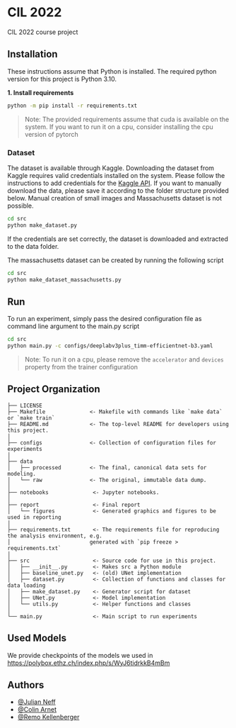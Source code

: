 # CIL 2022

CIL 2022 course project

## Installation

These instructions assume that Python is installed. The required python version for this project is Python 3.10.

**1. Install requirements**

```sh
python -m pip install -r requirements.txt
```

> Note: The provided requirements assume that cuda is available on the system. If you want to run it on a cpu, consider installing the cpu version of pytorch


### Dataset
The dataset is available through Kaggle. Downloading the dataset from Kaggle requires valid credentials installed on the system. Please follow the instructions to add credentials for the [Kaggle API](https://github.com/Kaggle/kaggle-api). If you want to manually download the data, please save it according to the folder structure provided below. Manual creation of small images and Massachusetts dataset is not possible.

```sh
cd src
python make_dataset.py
```

If the credentials are set correctly, the dataset is downloaded and extracted to the data folder.

The massachusetts dataset can be created by running the following script

```sh
cd src
python make_dataset_massachusetts.py
```

## Run
To run an experiment, simply pass the desired configuration file as command line argument to the main.py script

```sh
cd src
python main.py -c configs/deeplabv3plus_timm-efficientnet-b3.yaml
```

> Note: To run it on a cpu, please remove the `accelerator` and `devices` property from the trainer configuration

## Project Organization

    ├── LICENSE
    ├── Makefile              <- Makefile with commands like `make data` or `make train`
    ├── README.md             <- The top-level README for developers using this project.
    │
    ├── configs               <- Collection of configuration files for experiments
    │
    ├── data
    │   ├── processed         <- The final, canonical data sets for modeling.
    │   └── raw               <- The original, immutable data dump.
    │
    ├── notebooks              <- Jupyter notebooks.
    │
    ├── report                 <- Final report
    │   └── figures            <- Generated graphics and figures to be used in reporting
    │
    ├── requirements.txt       <- The requirements file for reproducing the analysis environment, e.g.
    │                         generated with `pip freeze > requirements.txt`
    │
    ├── src                    <- Source code for use in this project.
    │   ├── __init__.py        <- Makes src a Python module
    │   ├── baseline_unet.py   <- (old) UNet implementation
    │   ├── dataset.py         <- Collection of functions and classes for data loading
    │   ├── make_dataset.py    <- Generator script for dataset
    │   ├── UNet.py            <- Model implementation
    │   └── utils.py           <- Helper functions and classes
    │
    └── main.py                <- Main script to run experiments
    
## Used Models

We provide checkpoints of the models we used in https://polybox.ethz.ch/index.php/s/WyJ6tidrkkB4mBm

## Authors

- [@Julian Neff](https://github.com/neffjulian)
- [@Colin Arnet](https://github.com/carnet98)
- [@Remo Kellenberger](https://github.com/remo48)
